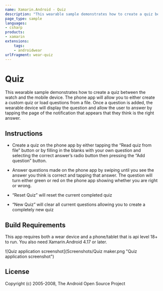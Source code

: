 ```yaml
---
name: Xamarin.Android - Quiz
description: "This wearable sample demonstrates how to create a quiz between the watch and the mobile device (Android Wear)"
page_type: sample
languages:
- csharp
products:
- xamarin
extensions:
    tags:
    - androidwear
urlFragment: wear-quiz
---
```

# Quiz

This wearable sample demonstrates how to create a quiz between the watch and the mobile device. The phone app will allow you to either create a custom quiz or load questions from a file. Once a question is added, the wearable device will display the question and allow the user to answer by tapping the page of the notification that appears that they think is the right answer.

## Instructions

* Create a quiz on the phone app by either tapping the “Read quiz from file” button or by filling in the blanks with your own question and selecting the correct answer’s radio button then pressing the “Add question” button.

* Answer questions made on the phone app by swiping until you see the answer you think is correct and tapping that answer. The question will turn either green or red on the phone app showing whether you are right or wrong.

* “Reset Quiz” will reset the current completed quiz

* “New Quiz” will clear all current questions allowing you to create a completely new quiz

## Build Requirements

This app requires both a wear device and a phone/tablet that is api level 18+ to run. You also need Xamarin.Android 4.17 or later.

![Quiz application screenshot](Screenshots/Quiz maker.png "Quiz application screenshot")

## License

Copyright (c) 2005-2008, The Android Open Source Project  
